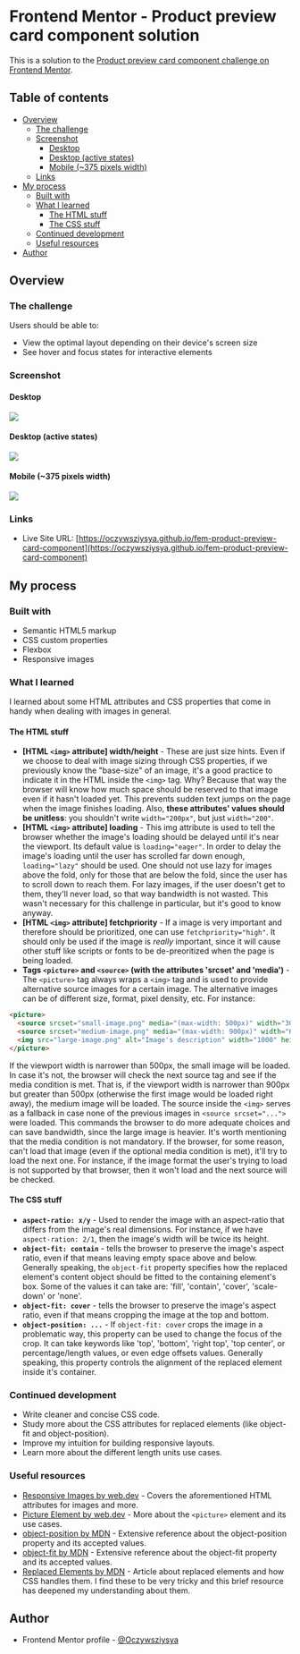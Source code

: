 # Frontend Mentor - Product preview card component solution

This is a solution to the [Product preview card component challenge on Frontend Mentor](https://www.frontendmentor.io/challenges/product-preview-card-component-GO7UmttRfa).
## Table of contents

- [Overview](#overview)
  - [The challenge](#the-challenge)
  - [Screenshot](#screenshot)
    - [Desktop](#desktop)
    - [Desktop (active states)](#desktop-active-states)
    - [Mobile (~375 pixels width)](#mobile-375-pixels-width)
  - [Links](#links)
- [My process](#my-process)
  - [Built with](#built-with)
  - [What I learned](#what-i-learned)
    - [The HTML stuff](#the-html-stuff)
    - [The CSS stuff](#the-css-stuff)
  - [Continued development](#continued-development)
  - [Useful resources](#useful-resources)
- [Author](#author)

## Overview

### The challenge

Users should be able to:

- View the optimal layout depending on their device's screen size
- See hover and focus states for interactive elements

### Screenshot

#### Desktop
![](./screenshots/screenshot-desktop.png)

#### Desktop (active states)
![](./screenshots/screenshot-desktop-active.png)

#### Mobile (~375 pixels width)
![](./screenshots/screenshot-mobile.png)

### Links

- Live Site URL: [https://oczywsziysya.github.io/fem-product-preview-card-component](https://oczywsziysya.github.io/fem-product-preview-card-component)

## My process

### Built with

- Semantic HTML5 markup
- CSS custom properties
- Flexbox
- Responsive images

### What I learned

I learned about some HTML attributes and CSS properties that come in handy when dealing with images in general. 

#### The HTML stuff

* **\[HTML `<img>` attribute\] width/height** - These are just size hints. Even if we choose to deal with image sizing through CSS properties, if we previously know the "base-size" of an image, it's a good practice to indicate it in the HTML inside the `<img>` tag. Why? Because that way the browser will know how much space should be reserved to that image even if it hasn't loaded yet. This prevents sudden text jumps on the page when the image finishes loading. Also, **these attributes' values should be unitless**: you shouldn't write `width="200px"`, but just `width="200"`.
* **\[HTML `<img>` attribute\] loading** - This img attribute is used to tell the browser whether the image's loading should be delayed until it's near the viewport. Its default value is `loading="eager"`. In order to delay the image's loading until the user has scrolled far down enough, `loading="lazy"` should be used. One should not use lazy for images above the fold, only for those that are below the fold, since the user has to scroll down to reach them. For lazy images, if the user doesn't get to them, they'll never load, so that way bandwidth is not wasted. This wasn't necessary for this challenge in particular, but it's good to know anyway.
* **\[HTML `<img>` attribute\] fetchpriority** - If a image is very important and therefore should be prioritized, one can use `fetchpriority="high"`. It should only be used if the image is *really* important, since it will cause other stuff like scripts or fonts to be de-preoritized when the page is being loaded.
* **Tags `<picture>` and `<source>` (with the attributes 'srcset' and 'media')** - The `<picture>` tag always wraps a `<img>` tag and is used to provide alternative source images for a certain image. The alternative images can be of different size, format, pixel density, etc. For instance:
```html
<picture>
  <source srcset="small-image.png" media="(max-width: 500px)" width="300" height="300">
  <source srcset="medium-image.png" media="(max-width: 900px)" width="600" height="600">
  <img src="large-image.png" alt="Image's description" width="1000" height="1000" loading="lazy" />
</picture>
```
If the viewport width is narrower than 500px, the small image will be loaded. In case it's not, the browser will check the next source tag and see if the media condition is met. That is, if the viewport width is narrower than 900px but greater than 500px (otherwise the first image would be loaded right away), the medium image will be loaded. The source inside the `<img>` serves as a fallback in case none of the previous images in `<source srcset="...">` were loaded. This commands the browser to do more adequate choices and can save bandwidth, since the large image is heavier.
It's worth mentioning that the media condition is not mandatory. If the browser, for some reason, can't load that image (even if the optional media condition is met), it'll try to load the next one. For instance, if the image format the user's trying to load is not supported by that browser, then it won't load and the next source will be checked. 

#### The CSS stuff

* **`aspect-ratio: x/y`** - Used to render the image with an aspect-ratio that differs from the image's real dimensions. For instance, if we have `aspect-ration: 2/1`, then the image's width will be twice its height.
* **`object-fit: contain`** - tells the browser to preserve the image's aspect ratio, even if that means leaving empty space above and below. Generally speaking, the `object-fit` property specifies how the replaced element's content object should be fitted to the containing element's box. Some of the values it can take are: 'fill', 'contain', 'cover', 'scale-down' or 'none'.
* **`object-fit: cover`** - tells the browser to preserve the image's aspect ratio, even if that means cropping the image at the top and bottom.
* **`object-position: ...`** - If `object-fit: cover` crops the image in a problematic way, this property can be used to change the focus of the crop. It can take keywords like 'top', 'bottom', 'right top', 'top center', or percentage/length values, or even edge offsets values.
Generally speaking, this property controls the alignment of the replaced element inside it's container.

### Continued development

* Write cleaner and concise CSS code.
* Study more about the CSS attributes for replaced elements (like object-fit and object-position).
* Improve my intuition for building responsive layouts.
* Learn more about the different length units use cases.

### Useful resources

- [Responsive Images by web.dev](https://web.dev/learn/design/responsive-images) - Covers the aforementioned HTML attributes for images and more.
- [Picture Element by web.dev](https://web.dev/learn/design/picture-element) - More about the `<picture>` element and its use cases.
- [object-position by MDN](https://developer.mozilla.org/en-US/docs/Web/CSS/object-position) - Extensive reference about the object-position property and its accepted values.
- [object-fit by MDN](https://developer.mozilla.org/en-US/docs/Web/CSS/object-fit) - Extensive reference about the object-fit property and its accepted values.
- [Replaced Elements by MDN](https://developer.mozilla.org/en-US/docs/Web/CSS/Replaced_element) - Article about replaced elements and how CSS handles them. I find these to be very tricky and this brief resource has deepened my understanding about them.

## Author

- Frontend Mentor profile - [@Oczywsziysya](https://www.frontendmentor.io/profile/Oczywsziysya)